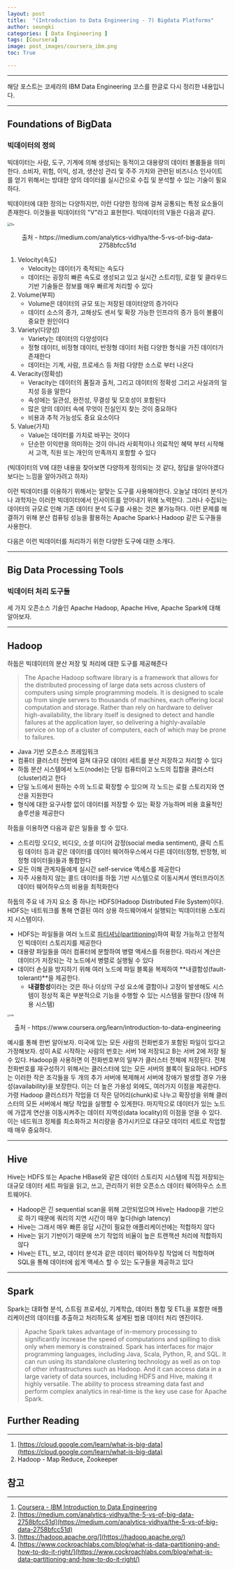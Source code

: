```yaml
---
layout: post
title:  "(Introduction to Data Engineering - 7) Bigdata Platforms"
author: seungki
categories: [ Data Engineering ]
tags: [Coursera]
image: post_images/coursera_ibm.png
toc: True

---
```

---
해당 포스트는 코세라의 IBM Data Engineering 코스를 한글로 다시 정리한 내용입니다.

---

## Foundations of BigData

### 빅데이터의 정의

빅데이터는 사람, 도구, 기계에 의해 생성되는 동적이고 대용량의 데이터 볼륨들을 의미한다. 소비자, 위험, 이익, 성과, 생산성 관리 및 주주 가치와 관련된 비즈니스 인사이트를 얻기 위해서는 방대한 양의 데이터를 실시간으로 수집 및 분석할 수 있는 기술이 필요하다. 

빅데이터에 대한 정의는 다양하지만, 이런 다양한 정의에 걸쳐 공통되는 특정 요소들이 존재한다. 이것들을 빅데이터의 "V"라고 표현한다. 빅데이터의 V들은 다음과 같다.

<img src="../post_images/2023-09-14-data_engineer_ibm_7/5v.webp" alt="5v" style="zoom: 50%;" class='center-image'/>

<p align='center'>출처 - https://medium.com/analytics-vidhya/the-5-vs-of-big-data-2758bfcc51d</p>

1. Velocity(속도)
   * Velocity는 데이터가 축적되는 속도다
   * 데이터는 굉장히 빠른 속도로 생성되고 있고 실시간 스트리밍, 로컬 및 클라우드 기반 기술들은 정보를 매우 빠르게 처리할 수 있다
2. Volume(부피)
   * Volume은 데이터의 규모 또는 저장된 데이터양의 증가이다
   * 데이터 소스의 증가, 고해상도 센서 및 확장 가능한 인프라의 증가 등이 볼륨이 중요한 원인이다
3. Variety(다양성)
   * Variety는 데이터의 다양성이다
   * 정형 데이터, 비정형 데이터, 반정형 데이터 처럼 다양한 형식을 가진 데이터가 존재한다
   * 데이터는 기계, 사람, 프로세스 등 처럼 다양한 소스로 부터 나온다
4. Veracity(정확성)
   * Veracity는 데이터의 품질과 출처, 그리고 데이터의 정확성 그리고 사실과의 일치성 등을 말한다
   * 속성에는 일관성, 완전성, 무결성 및 모호성이 포함된다
   * 많은 양의 데이터 속에 무엇이 진실인지 찾는 것이 중요하다
   * 비용과 추적 가능성도 중요 요소이다
5. Value(가치)
   * Value는 데이터를 가치로 바꾸는 것이다
   * 단순한 이익만을 의미하는 것이 아니라 사회적이나 의료적인 혜택 부터 시작해서 고객, 직원 또는 개인의 만족까지 포함할 수 있다

(빅데이터의 V에 대한 내용을 찾아보면 다양하게 정의되는 것 같다, 정답을 알아야겠다 보다는 느낌을 알아가려고 하자)

이런 빅데이터를 이용하기 위해서는 알맞는 도구를 사용해야한다. 오늘날 데이터 분석가나 과학자는 이러한 빅데이터에서 인사이트를 얻어내기 위해 노력한다. 그러나 수집되는 데이터의 규모로 인해 기존 데이터 분석 도구를 사용는 것은 불가능하다. 이런 문제를 해결하기 위해 분산 컴퓨팅 성능을 활용하는 Apache Spark나 Hadoop 같은 도구들을 사용한다. 

다음은 이런 빅데이터를 처리하기 위한 다양한 도구에 대한 소개다.

---

## Big Data Processing Tools

### 빅데이터 처리 도구들

세 가지 오픈소스 기술인 Apache Hadoop, Apache Hive, Apache Spark에 대해 알아보자.

---

## Hadoop

하둡은 빅데이터의 분산 저장 및 처리에 대한 도구를 제공해준다

> The Apache Hadoop software library is a framework that allows for the distributed processing of large data sets across clusters of computers using simple programming models. It is designed to scale up from single servers to thousands of machines, each offering local computation and storage. Rather than rely on hardware to deliver high-availability, the library itself is designed to detect and handle failures at the application layer, so delivering a highly-available service on top of a cluster of computers, each of which may be prone to failures.

* Java 기반 오픈소스 프레임워크
* 컴퓨터 클러스터 전반에 걸쳐 대규모 데이터 세트를 분산 저장하고 처리할 수 있다
* 하둡 분산 시스템에서 노드(node)는 단일 컴퓨터이고 노드의 집합을 클러스터(cluster)라고 한다
* 단일 노드에서 원하는 수의 노드로 확장할 수 있으며 각 노드는 로컬 스토리지와 연산을 지원한다
* 형식에 대한 요구사항 없이 데이터를 저장할 수 있는 확장 가능하며 비용 효율적인 솔루션을 제공한다

하둡을 이용하면 다음과 같은 일들을 할 수 있다.

* 스트리밍 오디오, 비디오, 소셜 미디어 감정(social media sentiment), 클릭 스트림 데이터 등과 같은 데이터를 데이터 웨어하우스에서 다른 데이터(정형, 반정형, 비정형 데이터들)들과 통합한다
* 모든 이해 관계자들에게 실시간 self-service 액세스를 제공한다
* 자주 사용하지 않는 콜드 데이터를 하둡 기반 시스템으로 이동시켜서 엔터프라이즈 데이터 웨어하우스의 비용을 최적화한다

하둡의 주요 네 가지 요소 중 하나는 HDFS(Hadoop Distributed File System)이다. HDFS는 네트워크를 통해 연결된 여러 상용 하드웨어에서 실행되는 빅데이터용 스토리지 시스템이다. 

* HDFS는 파일들을 여러 노드로 [파티셔닝(partitioning)](https://www.cockroachlabs.com/blog/what-is-data-partitioning-and-how-to-do-it-right/)하여 확장 가능하고 안정적인 빅데이터 스토리지를 제공한다
* 대용량 파일들을 여러 컴퓨터에 분할하여 병렬 액세스를 허용한다. 따라서 계산은 데이터가 저장되는 각 노드에서 병렬로 실행될 수 있다
* 데이터 손실을 방지하기 위해 여러 노드에 파일 블록을 복제하여 **내결함성(fault-tolerant)**을 제공한다.
  * **내결함성**이라는 것은 하나 이상의 구성 요소에 결함이나 고장이 발생해도 시스템이 정상적 혹은 부분적으로 기능을 수행할 수 있는 시스템을 말한다 (장애 허용 시스템)

<img src="../post_images/2023-09-14-data_engineer_ibm_7/hdfs.png" alt="hdfs" style="zoom:33%;" class='center-image'/>

<p align='center'>출처 - https://www.coursera.org/learn/introduction-to-data-engineering</p>

예시를 통해 한번 알아보자. 미국에 있는 모든 사람의 전화번호가 포함된 파일이 있다고 가정해보자. 성이 A로 시작하는 사람의 번호는 서버 1에 저장되고 B는 서버 2에 저장 될 수 있다. Hadoop을 사용하면 이 전화번호부의 일부가 클러스터 전체에 저장된다. 전체 전화번호를 재구성하기 위해서는 클러스터에 있는 모든 서버의 블록이 필요하다. HDFS는 이러한 작은 조각들을 두 개의 추가 서버에 복제해서 서버에 장애가 발생할 경우 가용성(availability)을 보장한다. 이는 더 높은 가용성 외에도, 여러가지 이점을 제공한다. 가령 Hadoop 클러스터가 작업을  더 작은 덩어리(chunk)로 나누고 확장성을 위해 클러스터의 모든 서버에서 해당 작업을 실행할 수 있게한다. 마지막으로 데이터가 있는 노드에 가깝게 연산을 이동시켜주는 데이터 지역성(data locality)의 이점을 얻을 수 있다. 이는 네드워크 정체를 최소화하고 처리량을 증가시키므로 대규모 데이터 세트로 작업할 때 매우 중요하다.

---

## Hive

Hive는 HDFS 또는 Apache HBase와 같은 데이터 스토리지 시스템에 직접 저장되는 대규모 데이터 세트 파일을 읽고, 쓰고, 관리하기 위한 오픈소스 데이터 웨어하우스 소프트웨어다. 

* Hadoop은 긴 sequential scan을 위해 고안되었으며 Hive는 Hadoop을 기반으로 하기 때문에 쿼리의 지연 시간이 매우 높다(high latency)
* Hive는 그래서 매우 빠른 응답 시간이 필요한 애플리케이션에는 적합하지 않다
* Hive는 읽기 기반이기 때문에 쓰기 작업의 비율이 높은 트랜잭션 처리에 적합하지 않다
* Hive는 ETL, 보고, 데이터 분석과 같은 데이터 웨어하우징 작업에 더 적합하며 SQL을 통해 데이터에 쉽게 액세스 할 수 있는 도구들을 제공하고 있다

---

## Spark

Spark는 대화형 분석, 스트림 프로세싱, 기계학습, 데이터 통합 및 ETL을 포함한 애플리케이션의 데이터를 추출하고 처리하도록 설계된 범용 데이터 처리 엔진이다.

> Apache Spark takes advantage of in-memory processing to significantly increase the speed of computations and spilling to disk only when memory is constrained. Spark has interfaces for major programming languages, including Java, Scala, Python, R, and SQL. It can run using its standalone clustering technology as well as on top of other infrastructures such as Hadoop. And it can access data in a large variety of data sources, including HDFS and Hive, making it highly versatile. The ability to process streaming data fast and perform complex analytics in real-time is the key use case for Apache Spark.



## Further Reading

---

1. [https://cloud.google.com/learn/what-is-big-data](https://cloud.google.com/learn/what-is-big-data)
1. Hadoop - Map Reduce, Zookeeper



## 참고

---

1. [Coursera - IBM Introduction to Data Engineering](https://www.coursera.org/learn/introduction-to-data-engineering)
1. [https://medium.com/analytics-vidhya/the-5-vs-of-big-data-2758bfcc51d](https://medium.com/analytics-vidhya/the-5-vs-of-big-data-2758bfcc51d)
1. [https://hadoop.apache.org/](https://hadoop.apache.org/)
1. [https://www.cockroachlabs.com/blog/what-is-data-partitioning-and-how-to-do-it-right/](https://www.cockroachlabs.com/blog/what-is-data-partitioning-and-how-to-do-it-right/)
